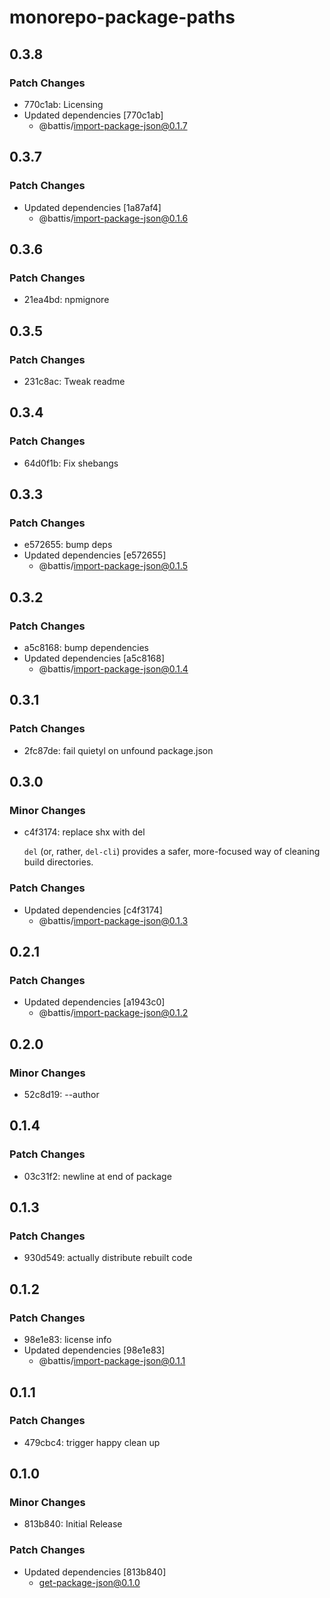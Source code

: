# monorepo-package-paths

## 0.3.8

### Patch Changes

- 770c1ab: Licensing
- Updated dependencies [770c1ab]
  - @battis/import-package-json@0.1.7

## 0.3.7

### Patch Changes

- Updated dependencies [1a87af4]
  - @battis/import-package-json@0.1.6

## 0.3.6

### Patch Changes

- 21ea4bd: npmignore

## 0.3.5

### Patch Changes

- 231c8ac: Tweak readme

## 0.3.4

### Patch Changes

- 64d0f1b: Fix shebangs

## 0.3.3

### Patch Changes

- e572655: bump deps
- Updated dependencies [e572655]
  - @battis/import-package-json@0.1.5

## 0.3.2

### Patch Changes

- a5c8168: bump dependencies
- Updated dependencies [a5c8168]
  - @battis/import-package-json@0.1.4

## 0.3.1

### Patch Changes

- 2fc87de: fail quietyl on unfound package.json

## 0.3.0

### Minor Changes

- c4f3174: replace shx with del

  `del` (or, rather, `del-cli`) provides a safer, more-focused way of cleaning build directories.

### Patch Changes

- Updated dependencies [c4f3174]
  - @battis/import-package-json@0.1.3

## 0.2.1

### Patch Changes

- Updated dependencies [a1943c0]
  - @battis/import-package-json@0.1.2

## 0.2.0

### Minor Changes

- 52c8d19: --author

## 0.1.4

### Patch Changes

- 03c31f2: newline at end of package

## 0.1.3

### Patch Changes

- 930d549: actually distribute rebuilt code

## 0.1.2

### Patch Changes

- 98e1e83: license info
- Updated dependencies [98e1e83]
  - @battis/import-package-json@0.1.1

## 0.1.1

### Patch Changes

- 479cbc4: trigger happy clean up

## 0.1.0

### Minor Changes

- 813b840: Initial Release

### Patch Changes

- Updated dependencies [813b840]
  - get-package-json@0.1.0
